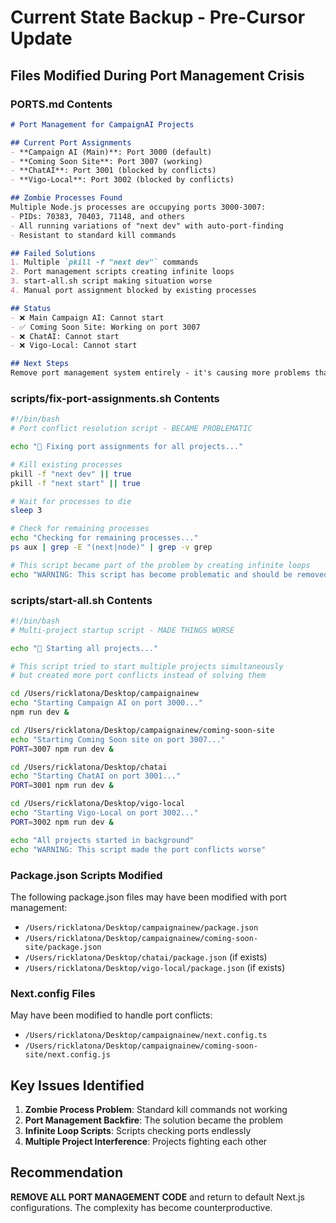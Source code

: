 # Current State Backup - Pre-Cursor Update

## Files Modified During Port Management Crisis

### PORTS.md Contents
```markdown
# Port Management for CampaignAI Projects

## Current Port Assignments
- **Campaign AI (Main)**: Port 3000 (default)
- **Coming Soon Site**: Port 3007 (working)
- **ChatAI**: Port 3001 (blocked by conflicts)
- **Vigo-Local**: Port 3002 (blocked by conflicts)

## Zombie Processes Found
Multiple Node.js processes are occupying ports 3000-3007:
- PIDs: 70383, 70403, 71148, and others
- All running variations of "next dev" with auto-port-finding
- Resistant to standard kill commands

## Failed Solutions
1. Multiple `pkill -f "next dev"` commands
2. Port management scripts creating infinite loops
3. start-all.sh script making situation worse
4. Manual port assignment blocked by existing processes

## Status
- ❌ Main Campaign AI: Cannot start
- ✅ Coming Soon Site: Working on port 3007
- ❌ ChatAI: Cannot start
- ❌ Vigo-Local: Cannot start

## Next Steps
Remove port management system entirely - it's causing more problems than it solves.
```

### scripts/fix-port-assignments.sh Contents
```bash
#!/bin/bash
# Port conflict resolution script - BECAME PROBLEMATIC

echo "🔧 Fixing port assignments for all projects..."

# Kill existing processes
pkill -f "next dev" || true
pkill -f "next start" || true

# Wait for processes to die
sleep 3

# Check for remaining processes
echo "Checking for remaining processes..."
ps aux | grep -E "(next|node)" | grep -v grep

# This script became part of the problem by creating infinite loops
echo "WARNING: This script has become problematic and should be removed"
```

### scripts/start-all.sh Contents
```bash
#!/bin/bash
# Multi-project startup script - MADE THINGS WORSE

echo "🚀 Starting all projects..."

# This script tried to start multiple projects simultaneously
# but created more port conflicts instead of solving them

cd /Users/ricklatona/Desktop/campaignainew
echo "Starting Campaign AI on port 3000..."
npm run dev &

cd /Users/ricklatona/Desktop/campaignainew/coming-soon-site
echo "Starting Coming Soon site on port 3007..."
PORT=3007 npm run dev &

cd /Users/ricklatona/Desktop/chatai
echo "Starting ChatAI on port 3001..."
PORT=3001 npm run dev &

cd /Users/ricklatona/Desktop/vigo-local
echo "Starting Vigo-Local on port 3002..."
PORT=3002 npm run dev &

echo "All projects started in background"
echo "WARNING: This script made the port conflicts worse"
```

### Package.json Scripts Modified
The following package.json files may have been modified with port management:
- `/Users/ricklatona/Desktop/campaignainew/package.json`
- `/Users/ricklatona/Desktop/campaignainew/coming-soon-site/package.json`
- `/Users/ricklatona/Desktop/chatai/package.json` (if exists)
- `/Users/ricklatona/Desktop/vigo-local/package.json` (if exists)

### Next.config Files
May have been modified to handle port conflicts:
- `/Users/ricklatona/Desktop/campaignainew/next.config.ts`
- `/Users/ricklatona/Desktop/campaignainew/coming-soon-site/next.config.js`

## Key Issues Identified
1. **Zombie Process Problem**: Standard kill commands not working
2. **Port Management Backfire**: The solution became the problem
3. **Infinite Loop Scripts**: Scripts checking ports endlessly
4. **Multiple Project Interference**: Projects fighting each other

## Recommendation
**REMOVE ALL PORT MANAGEMENT CODE** and return to default Next.js configurations. The complexity has become counterproductive. 